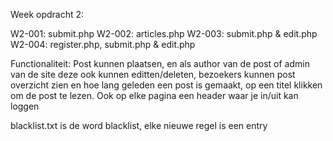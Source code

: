 Week opdracht 2:

W2-001: submit.php
W2-002: articles.php
W2-003: submit.php & edit.php
W2-004: register.php, submit.php & edit.php

Functionaliteit: Post kunnen plaatsen, en als author van de post of admin van de site deze ook kunnen editten/deleten, bezoekers kunnen post overzicht zien en hoe lang geleden een post is gemaakt, op een titel klikken om de post te lezen. Ook op elke pagina een header waar je in/uit kan loggen

blacklist.txt is de word blacklist, elke nieuwe regel is een entry
